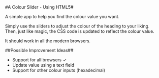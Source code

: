 #A Colour Slider - Using HTML5#

A simple app to help you find the colour value you want.

Simply use the sliders to adjust the colour of the heading to your liking. Then, just like magic, the CSS code is updated to reflect the colour value.

It should work in all the modern browsers.

##Possible Improvement Ideas##

* Support for all browsers &#x2713;
* Update value using a text field
* Support for other colour inputs (hexadecimal)